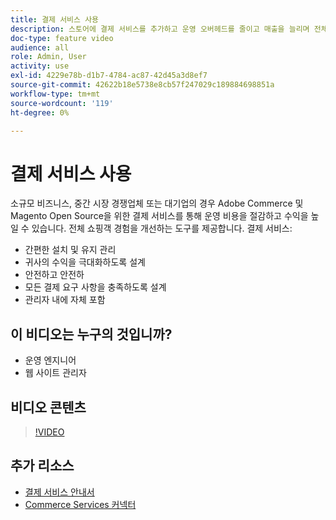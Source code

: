 ```yaml
---
title: 결제 서비스 사용
description: 스토어에 결제 서비스를 추가하고 운영 오버헤드를 줄이고 매출을 늘리며 전체 구매자 경험을 개선하는 방법에 대해 알아봅니다.
doc-type: feature video
audience: all
role: Admin, User
activity: use
exl-id: 4229e78b-d1b7-4784-ac87-42d45a3d8ef7
source-git-commit: 42622b18e5738e8cb57f247029c189884698851a
workflow-type: tm+mt
source-wordcount: '119'
ht-degree: 0%

---
```


# 결제 서비스 사용

소규모 비즈니스, 중간 시장 경쟁업체 또는 대기업의 경우 Adobe Commerce 및 Magento Open Source을 위한 결제 서비스를 통해 운영 비용을 절감하고 수익을 높일 수 있습니다. 전체 쇼핑객 경험을 개선하는 도구를 제공합니다. 결제 서비스:

- 간편한 설치 및 유지 관리
- 귀사의 수익을 극대화하도록 설계
- 안전하고 안전하
- 모든 결제 요구 사항을 충족하도록 설계
- 관리자 내에 자체 포함

## 이 비디오는 누구의 것입니까?

- 운영 엔지니어
- 웹 사이트 관리자

## 비디오 콘텐츠

>[!VIDEO](https://video.tv.adobe.com/v/343990?quality=12&learn=on)

## 추가 리소스

- [결제 서비스 안내서](https://experienceleague.adobe.com/docs/commerce-merchant-services/payment-services/guide-overview.html)
- [Commerce Services 커넥터](https://experienceleague.adobe.com/docs/commerce-merchant-services/user-guides/integration-services/saas.html)
